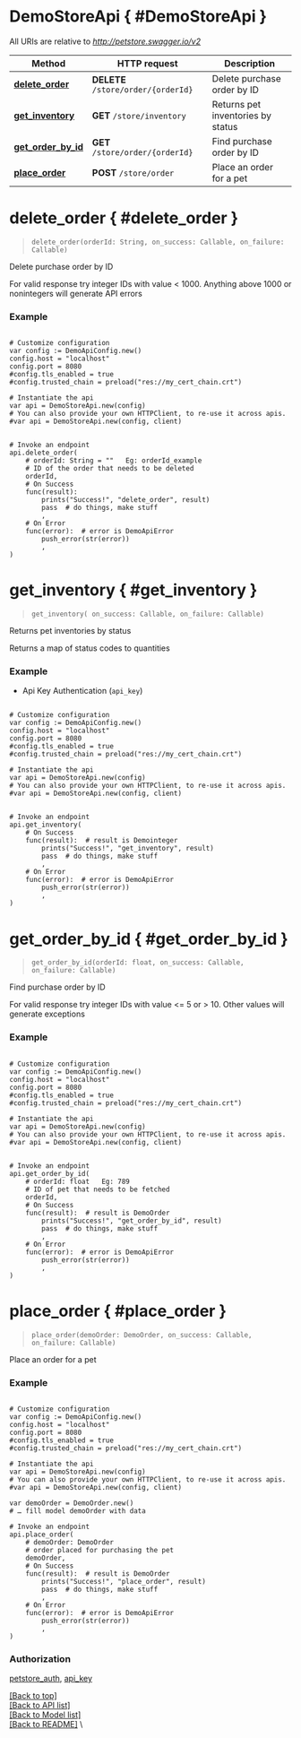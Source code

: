 <a name="__pageTop"></a>
# DemoStoreApi   { #DemoStoreApi }


All URIs are relative to *http://petstore.swagger.io/v2*

Method | HTTP request | Description
------------- | ------------- | -------------
[**delete_order**](#delete_order) | **DELETE** `/store/order/{orderId}` | Delete purchase order by ID
[**get_inventory**](#get_inventory) | **GET** `/store/inventory` | Returns pet inventories by status
[**get_order_by_id**](#get_order_by_id) | **GET** `/store/order/{orderId}` | Find purchase order by ID
[**place_order**](#place_order) | **POST** `/store/order` | Place an order for a pet

# **delete_order**   { #delete_order }
<a name="delete_order"></a>

> `delete_order(orderId: String, on_success: Callable, on_failure: Callable)`

Delete purchase order by ID

For valid response try integer IDs with value < 1000. Anything above 1000 or nonintegers will generate API errors

### Example


```gdscript

# Customize configuration
var config := DemoApiConfig.new()
config.host = "localhost"
config.port = 8080
#config.tls_enabled = true
#config.trusted_chain = preload("res://my_cert_chain.crt")

# Instantiate the api
var api = DemoStoreApi.new(config)
# You can also provide your own HTTPClient, to re-use it across apis.
#var api = DemoStoreApi.new(config, client)


# Invoke an endpoint
api.delete_order(
	# orderId: String = ""   Eg: orderId_example
	# ID of the order that needs to be deleted
	orderId,
	# On Success
	func(result):
		prints("Success!", "delete_order", result)
		pass  # do things, make stuff
		,
	# On Error
	func(error):  # error is DemoApiError
		push_error(str(error))
		,
)

```

# **get_inventory**   { #get_inventory }
<a name="get_inventory"></a>

> `get_inventory( on_success: Callable, on_failure: Callable)`

Returns pet inventories by status

Returns a map of status codes to quantities

### Example

* Api Key Authentication (`api_key`)

```gdscript

# Customize configuration
var config := DemoApiConfig.new()
config.host = "localhost"
config.port = 8080
#config.tls_enabled = true
#config.trusted_chain = preload("res://my_cert_chain.crt")

# Instantiate the api
var api = DemoStoreApi.new(config)
# You can also provide your own HTTPClient, to re-use it across apis.
#var api = DemoStoreApi.new(config, client)


# Invoke an endpoint
api.get_inventory(
	# On Success
	func(result):  # result is Demointeger
		prints("Success!", "get_inventory", result)
		pass  # do things, make stuff
		,
	# On Error
	func(error):  # error is DemoApiError
		push_error(str(error))
		,
)

```

# **get_order_by_id**   { #get_order_by_id }
<a name="get_order_by_id"></a>

> `get_order_by_id(orderId: float, on_success: Callable, on_failure: Callable)`

Find purchase order by ID

For valid response try integer IDs with value <= 5 or > 10. Other values will generate exceptions

### Example


```gdscript

# Customize configuration
var config := DemoApiConfig.new()
config.host = "localhost"
config.port = 8080
#config.tls_enabled = true
#config.trusted_chain = preload("res://my_cert_chain.crt")

# Instantiate the api
var api = DemoStoreApi.new(config)
# You can also provide your own HTTPClient, to re-use it across apis.
#var api = DemoStoreApi.new(config, client)


# Invoke an endpoint
api.get_order_by_id(
	# orderId: float   Eg: 789
	# ID of pet that needs to be fetched
	orderId,
	# On Success
	func(result):  # result is DemoOrder
		prints("Success!", "get_order_by_id", result)
		pass  # do things, make stuff
		,
	# On Error
	func(error):  # error is DemoApiError
		push_error(str(error))
		,
)

```

# **place_order**   { #place_order }
<a name="place_order"></a>

> `place_order(demoOrder: DemoOrder, on_success: Callable, on_failure: Callable)`

Place an order for a pet



### Example


```gdscript

# Customize configuration
var config := DemoApiConfig.new()
config.host = "localhost"
config.port = 8080
#config.tls_enabled = true
#config.trusted_chain = preload("res://my_cert_chain.crt")

# Instantiate the api
var api = DemoStoreApi.new(config)
# You can also provide your own HTTPClient, to re-use it across apis.
#var api = DemoStoreApi.new(config, client)

var demoOrder = DemoOrder.new()
# … fill model demoOrder with data

# Invoke an endpoint
api.place_order(
	# demoOrder: DemoOrder
	# order placed for purchasing the pet
	demoOrder,
	# On Success
	func(result):  # result is DemoOrder
		prints("Success!", "place_order", result)
		pass  # do things, make stuff
		,
	# On Error
	func(error):  # error is DemoApiError
		push_error(str(error))
		,
)

```


### Authorization

[petstore_auth](../README.md#petstore_auth), 
[api_key](../README.md#api_key)

[[Back to top]](#__pageTop) \
[[Back to API list]](../README.md#documentation-for-api-endpoints) \
[[Back to Model list]](../README.md#documentation-for-models) \
[[Back to README]](../README.md) \

